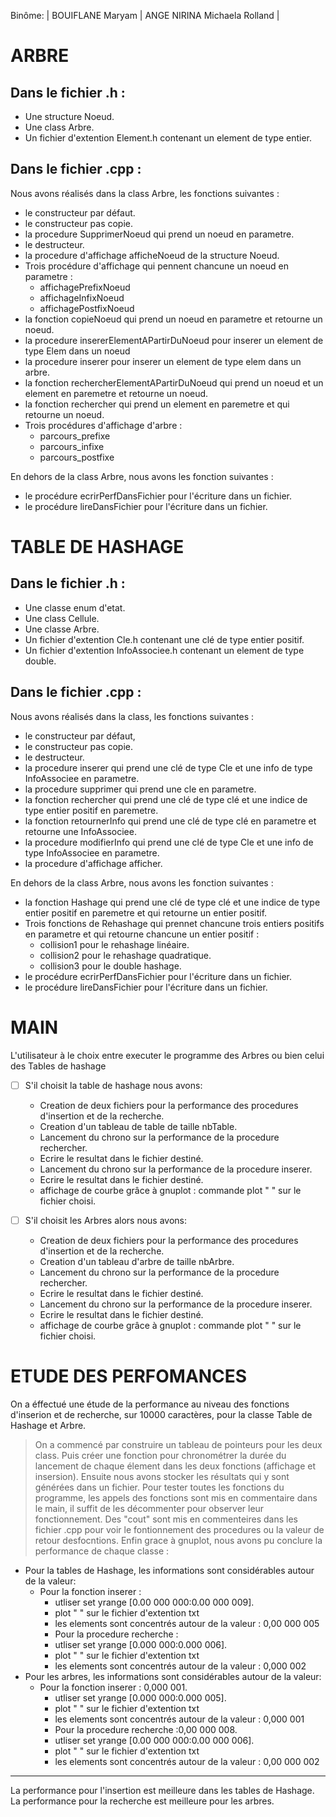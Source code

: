 Binôme:
| BOUIFLANE Maryam | ANGE NIRINA Michaela Rolland |

 
ARBRE 
===============================================

 Dans le fichier .h :
----------------------

* Une structure Noeud.
* Une class Arbre.
* Un fichier d'extention Element.h contenant un element de type entier.

 Dans le fichier .cpp : 
------------------------

Nous avons réalisés dans la class Arbre, les fonctions suivantes :

* le constructeur par défaut.
* le constructeur pas copie.
* la procedure SupprimerNoeud qui prend un noeud en parametre.
* le destructeur.
* la procedure d'affichage afficheNoeud de la structure Noeud.
* Trois procédure d'affichage qui pennent chancune un noeud en parametre :
  - affichagePrefixNoeud
  - affichageInfixNoeud
  - affichagePostfixNoeud
* la fonction copieNoeud qui prend un noeud en parametre et retourne un noeud.
* la procedure insererElementAPartirDuNoeud pour inserer un element de type Elem dans un noeud
* la procedure inserer pour inserer un element de type elem dans un arbre.
* la fonction rechercherElementAPartirDuNoeud qui prend un noeud et un element en paremetre et retourne un noeud.
* la fonction rechercher qui prend un element en paremetre et qui retourne un noeud.
* Trois procédures d'affichage d'arbre : 
  - parcours_prefixe
  - parcours_infixe
  - parcours_postfixe

En dehors de la class Arbre, nous avons les fonction suivantes :

* le procédure ecrirPerfDansFichier pour l'écriture dans un fichier.
* le procédure lireDansFichier pour l'écriture dans un fichier.

 
 TABLE DE HASHAGE 
===============================================

 Dans le fichier .h :
----------------------

* Une classe enum d'etat.
* Une class Cellule.
* Une classe Arbre.
* Un fichier d'extention Cle.h contenant une clé de type entier positif.
* Un fichier d'extention InfoAssociee.h contenant un element de type double.
    
 Dans le fichier .cpp :
-------------------------

Nous avons réalisés dans la class, les fonctions suivantes :

* le constructeur par défaut,
* le constructeur pas copie.
* le destructeur.
* la procedure inserer qui prend une clé de type Cle et une info de type InfoAssociee en parametre.
* la procedure supprimer qui prend une cle en parametre.
* la fonction rechercher qui prend une clé de type clé et une indice de type entier positif en paremetre.
* la fonction retournerInfo qui prend une clé de type clé en parametre et retourne une InfoAssociee.
* la procedure modifierInfo qui prend une clé de type Cle et une info de type InfoAssociee en parametre.
* la procedure d'affichage afficher.

En dehors de la class Arbre, nous avons les fonction suivantes :

* la fonction Hashage qui prend une clé de type clé et une indice de type entier positif en paremetre et qui retourne un entier positif.
* Trois fonctions de Rehashage qui prennet chancune trois entiers positifs en parametre et qui retourne chancune un entier positif :
  - collision1 pour le rehashage linéaire.
  - collision2 pour le rehashage quadratique.
  - collision3 pour le double hashage.
* le procédure ecrirPerfDansFichier pour l'écriture dans un fichier.
* le procédure lireDansFichier pour l'écriture dans un fichier.
	
MAIN 
===============================================

L'utilisateur à le choix entre executer le programme des Arbres ou bien celui des Tables de hashage
	
* [ ] S'il choisit la table de hashage nous avons:
	
	* Creation de deux fichiers pour la performance des procedures d'insertion et de la recherche.
	* Creation d'un tableau de table de taille nbTable.
	* Lancement du chrono sur la performance de la procedure rechercher.
	* Ecrire le resultat dans le fichier destiné.
	* Lancement du chrono sur la performance de la procedure inserer.
	* Ecrire le resultat dans le fichier destiné.
	* affichage de courbe grâce à gnuplot : commande plot " " sur le fichier choisi.
    
    
* [ ] S'il choisit les Arbres alors nous avons:
    
	* Creation de deux fichiers pour la performance des procedures d'insertion et de la recherche.
	* Creation d'un tableau d'arbre de taille nbArbre.
	* Lancement du chrono sur la performance de la procedure rechercher.
	* Ecrire le resultat dans le fichier destiné.
	* Lancement du chrono sur la performance de la procedure inserer.
	* Ecrire le resultat dans le fichier destiné.
	* affichage de courbe grâce à gnuplot : commande plot " " sur le fichier choisi.


ETUDE DES PERFOMANCES
===============================================

On a éffectué une étude de la performance au niveau des fonctions d'inserion et de recherche, sur 10000 caractères, pour la classe Table de Hashage et Arbre.

> On a commencé par construire un tableau de pointeurs pour les deux class.
> Puis créer une fonction pour chronométrer la durée du lancement de chaque élement dans les deux fonctions (affichage et insersion).
> Ensuite nous avons stocker les résultats qui y sont générées dans un fichier.
> Pour tester toutes les fonctions du programme, les appels des fonctions sont mis en commentaire dans le main, il suffit de les décommenter pour observer leur fonctionnement.
> Des "cout" sont mis en commenteires dans les fichier .cpp pour voir le fontionnement des procedures ou la valeur de retour desfocntions. 
> Enfin grace à gnuplot, nous avons pu conclure la performance de chaque classe :
* Pour la tables de Hashage, les informations sont considérables autour de la valeur:
	* Pour la fonction inserer :  
		* utliser set yrange [0.00 000 000:0.00 000 009].
		* plot " " sur le fichier d'extention txt
		* les elements sont concentrés autour de la valeur : 0,00 000 005
        * Pour la procedure recherche :
		* utliser set yrange [0.000 000:0.000 006].
		* plot " " sur le fichier d'extention txt
		* les elements sont concentrés autour de la valeur : 0,000 002
* Pour les arbres, les informations sont considérables autour de la valeur:
	* Pour la fonction inserer : 0,000 001.
		* utliser set yrange [0.000 000:0.000 005].
		* plot " " sur le fichier d'extention txt
		* les elements sont concentrés autour de la valeur : 0,000 001
        * Pour la procedure recherche :0,00 000 008.
		* utliser set yrange [0.00 000 000:0.00 000 006].
		* plot " " sur le fichier d'extention txt
		* les elements sont concentrés autour de la valeur : 0,00 000 002
		
--------------------

La performance pour l'insertion est meilleure dans les tables de Hashage.
La performance pour la recherche est meilleure pour les arbres.

